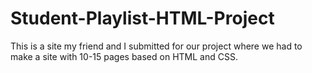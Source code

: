 # Student-Playlist-HTML-Project
This is a site my friend and I submitted for our project where we had to make a site with 10-15 pages based on HTML and CSS. 
